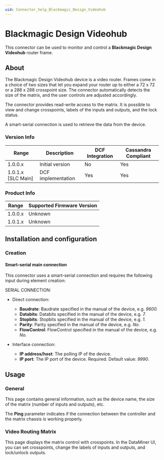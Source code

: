 ```yaml
---
uid: Connector_help_Blackmagic_Design_Videohub
---
```


# Blackmagic Design Videohub

This connector can be used to monitor and control a **Blackmagic Design Videohub** router frame.

## About

The Blackmagic Design Videohub device is a video router. Frames come in a choice of two sizes that let you expand your router up to either a 72 x 72 or a 288 x 288 crosspoint size. The connector automatically detects the size of the matrix, and the user controls are adjusted accordingly.

The connector provides read-write access to the matrix. It is possible to view and change crosspoints, labels of the inputs and outputs, and the lock status.

A smart-serial connection is used to retrieve the data from the device.

### Version Info

| **Range**     | **Description**    | **DCF Integration** | **Cassandra Compliant** |
|----------------------|--------------------|---------------------|-------------------------|
| 1.0.0.x              | Initial version    | No                  | Yes                     |
| 1.0.1.x \[SLC Main\] | DCF implementation | Yes                 | Yes                     |

### Product Info

| Range | Supported Firmware Version |
|------------------|-----------------------------|
| 1.0.0.x          | Unknown                     |
| 1.0.1.x          | Unknown                     |

## Installation and configuration

### Creation

#### Smart-serial main connection

This connector uses a smart-serial connection and requires the following input during element creation:

SERIAL CONNECTION:

- Direct connection:

  - **Baudrate**: Baudrate specified in the manual of the device, e.g. *9600.*
  - **Databits**: Databits specified in the manual of the device, e.g. *7.*
  - **Stopbits**: Stopbits specified in the manual of the device, e.g. *1.*
  - **Parity**: Parity specified in the manual of the device, e.g. *No.*
  - **FlowControl**: FlowControl specified in the manual of the device, e.g. *No.*

- Interface connection:

  - **IP address/host**: The polling IP of the device.
  - **IP port**: The IP port of the device. Required. Default value: *9990*.

## Usage

### General

This page contains general information, such as the device name, the size of the matrix (number of inputs and outputs), etc.

The **Ping** parameter indicates if the connection between the controller and the matrix chassis is working properly.

### Video Routing Matrix

This page displays the matrix control with crosspoints. In the DataMiner UI, you can set crosspoints, change the labels of inputs and outputs, and lock/unlock outputs.
